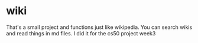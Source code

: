 # wiki
That's a small project and functions just like wikipedia. You can search wikis and read things in md files. I did it for the cs50 project week3
